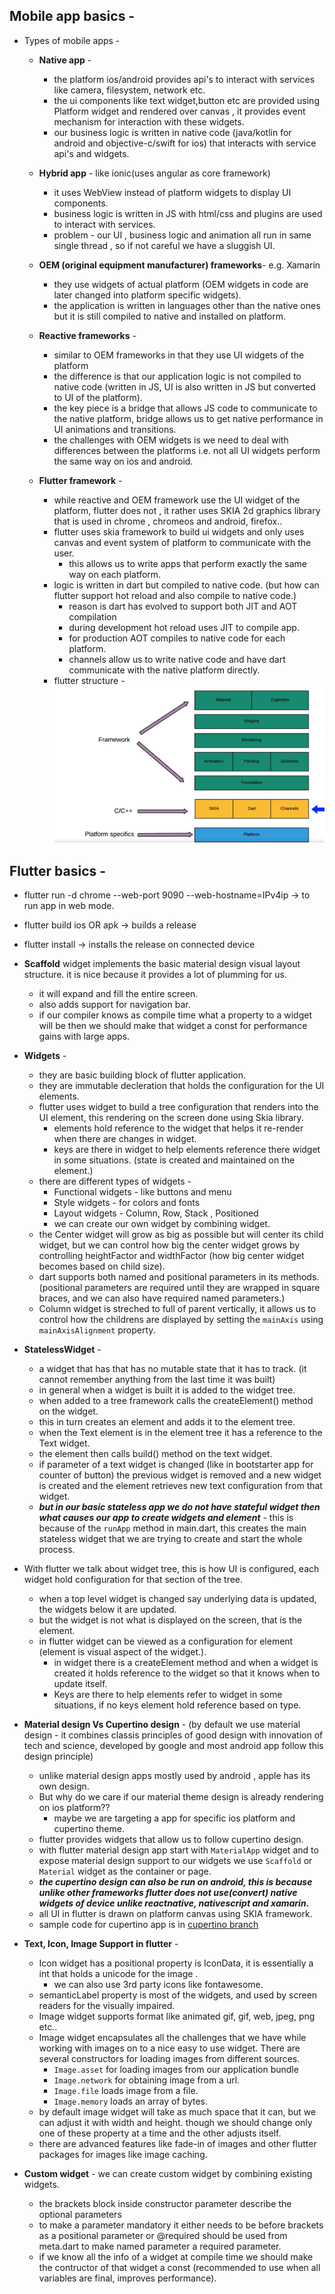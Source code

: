 ## Mobile app basics - 


  * Types of mobile apps - 

    * **Native app** - 
	  * the platform ios/android provides api's to interact with services like camera, filesystem, network etc.
	  * the ui components like text widget,button etc are provided using Platform widget and rendered over canvas , it provides event mechanism for interaction with these widgets.
	  * our business logic is written in native code (java/kotlin for android and objective-c/swift for ios) that interacts with service api's and widgets.
	
    * **Hybrid app** - like ionic(uses angular as core framework)
	  * it uses WebView instead of platform widgets to display UI components.
	  * business logic is written in JS with html/css and plugins are used to interact with services.
	  * problem - our UI , business logic and animation all run in same single thread , so if not careful we have a sluggish UI.

    * **OEM (original equipment manufacturer) frameworks**- e.g. Xamarin
	  * they use widgets of actual platform (OEM widgets in code are later changed into platform specific widgets).
	  * the application is written in languages other than the native ones but it is still compiled to native and installed on platform.

    * **Reactive frameworks** - 
      * similar to OEM frameworks in that they use UI widgets of the platform 
      * the difference is that our application logic is not compiled to native code (written in JS, UI is also written in JS but converted to UI of the platform).
      * the key piece is a bridge that allows JS code to communicate to the native platform, bridge allows us to get native performance in UI animations and transitions.
      * the challenges with OEM widgets is we need to deal with differences between the platforms i.e. not all UI widgets perform the same way on ios and android.

    * **Flutter framework** - 
      * while reactive and OEM framework use the UI widget of the platform, flutter does not , it rather uses SKIA 2d graphics library that is used in chrome , chromeos and android, firefox.. 
      * flutter uses skia framework to build ui widgets and only uses  canvas and event system of platform to communicate with the user.
        * this allows us to write apps that perform exactly the same way on each platform.
      * logic is written in dart but compiled to native code. (but how can flutter support hot reload and also compile to native code.)
        * reason is dart has evolved to support both JIT and AOT compilation
        * during development hot reload uses JIT to compile app.
        * for production AOT compiles to native code for each platform. 
        * channels allow us to write native code and have dart communicate with the native platform directly.
      * flutter structure - 
         ![alt](/screenshots/flutter_structure.PNG)


## Flutter basics - 

  * flutter run -d chrome --web-port 9090 --web-hostname=IPv4ip  -> to run app in web mode.
  * flutter build ios OR apk  -> builds a release
  * flutter install -> installs the release on connected device


  * **Scaffold** widget implements the basic material design visual layout structure. it is nice because it provides a lot of plumming for us.
    * it will expand and fill the entire screen.
    * also adds support for navigation bar.
    * if our compiler knows as compile time what a property to a widget will be then we should make that widget a const for performance gains with large apps.

  * **Widgets** - 
    * they are basic building block of flutter application.
    * they are immutable decleration that holds the configuration for the UI elements.
    * flutter uses widget to build a tree configuration that renders into the UI element, this rendering on the screen done using Skia library.
      * elements hold reference to the widget that helps it re-render when there are changes in widget.
      * keys are there in widget to help elements reference there widget in some situations. (state is created and maintained on the element.)
    * there are different types of widgets - 
      * Functional widgets - like buttons and menu
      * Style widgets - for colors and fonts
      * Layout widgets - Column, Row, Stack , Positioned
      * we can create our own widget by combining widget.
    * the Center widget will grow as big as possible but will center its child widget, but we can control how big the center widget grows by controlling heightFactor and widthFactor (how big center widget becomes based on child size).
    * dart supports both named and positional parameters in its methods. (positional parameters are required until they are wrapped in square braces, and we can also have required named parameters.)
    * Column widget is streched to full of parent vertically, it allows us to control how the childrens are displayed by setting the `mainAxis` using `mainAxisAlignment` property.
  
  * **StatelessWidget** - 
    * a widget that has that has no mutable state that it has to track. (it cannot remember anything from the last time it was built)
    * in general when a widget is built it is added to the widget tree.
    * when added to a tree framework calls the createElement() method on the widget.
    * this in turn creates an element and adds it to the element tree.
    * when the Text element is in the element tree it has a reference to the Text widget.
    * the element then calls build() method on the text widget.
    * if parameter of a text widget is changed (like in bootstarter app for counter of button) the previous widget is removed and a new widget is created
    and the element retrieves new text configuration from that widget.
    * ***but in our basic stateless app we do not have stateful widget then what causes our app to create widgets and element*** - this is because of the `runApp` method in main.dart, this creates the main stateless widget that we are trying to create and start the whole process.

  * With flutter we talk about widget tree, this is how UI is configured, each widget hold configuration for that section of the tree.
    * when a top level widget is changed say underlying data is updated, the widgets below it are updated.
    * but the widget is not what is displayed on the screen, that is the element.
    * in flutter widget can be viewed as a configuration for element (element is visual aspect of the widget.).
	  * in widget there is a createElement method and when a widget is created it holds reference to the widget so that it knows when to update itself.
	  * Keys are there to help elements refer to widget in some situations, if no keys element hold reference based on type.


  * **Material design Vs Cupertino design** - (by default we use material design - it combines classis principles of good design with innovation of tech and science, developed by google and most android app follow this design principle)
    * unlike material design apps mostly used by android , apple has its own design.
    * But why do we care if our material theme design is already rendering on ios platform?? 
      * maybe we are targeting a app for specific ios platform and cupertino theme.
    * flutter provides widgets that allow us to follow cupertino design.
    * with flutter material design app start with `MaterialApp` widget and to expose material design support to our widgets we use `Scaffold` or `Material` widget as the container or page.
    * ***the cupertino design can also be run on android, this is because unlike other frameworks flutter does not use(convert) native widgets of device unlike reactnative, nativescript and xamarin.***
    * all UI in flutter is drawn on platform canvas using SKIA framework.
    * sample code for cupertino app is in [cupertino branch](https://github.com/mcoder20/expenditure_tracking_app/tree/feature/cupertino_trial)

  
  * **Text, Icon, Image Support in flutter** - 
    * Icon widget has a positional property is IconData, it is essentially a int that holds a unicode for the image .
      * we can also use 3rd party icons like fontawesome.
    * semanticLabel property is most of the widgets, and used by screen readers for the visually impaired.
    * Image widget supports format like animated gif, gif, web, jpeg, png etc..
    * Image widget  encapsulates all the challenges that we have while working with images on to a nice easy to use widget. There are several constructors for loading images from different sources.
      * `Image.asset` for loading images from our application bundle
      * `Image.network` for obtaining image from a url. 
      * `Image.file` loads image from a file.
      * `Image.memory` loads an array of bytes.
    * by default image widget will take as much space that it can, but we can adjust it with width and height. though we should change only one of these property at a time and the other adjusts itself.
    * there are advanced features like fade-in of images and other flutter packages for images like image caching.

  * **Custom widget** - we can create custom widget by combining existing widgets.
    * the brackets block inside constructor parameter describe the optional parameters
    * to make a parameter mandatory it either needs to be before brackets as a positional parameter or @required should be used from meta.dart to make named parameter a required parameter.
    * if we know all the info of a widget at compile time we should make the contructor of that widget a const (recommended to use when all variables are final, improves performance).